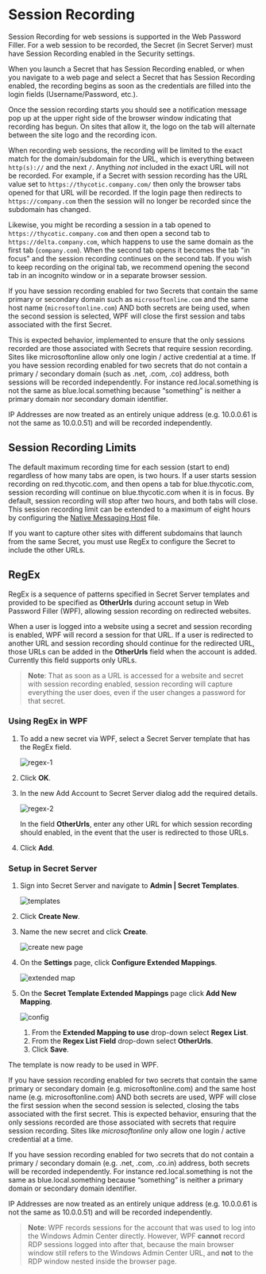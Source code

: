 [title]: # (Session Recording)
[tags]: # (WPF)
[priority]: # (10)

# Session Recording

Session Recording for web sessions is supported in the Web Password Filler. For a web session to be recorded, the Secret (in Secret Server) must have Session Recording enabled in the Security settings.

When you launch a Secret that has Session Recording enabled, or when you navigate to a web page and select a Secret that has Session Recording enabled, the recording begins as soon as the credentials are filled into the login fields (Username/Password, etc.).

Once the session recording starts you should see a notification message pop up at the upper right side of the browser window indicating that recording has begun. On sites that allow it, the logo on the tab will alternate between the site logo and the recording icon.

When recording web sessions, the recording will be limited to the exact match for the domain/subdomain for the URL, which is everything between `http(s)://` and the next `/`. Anything *not* included in the exact URL will not be recorded. For example, if a Secret with session recording has the URL value set to `https://thycotic.company.com/` then only the browser tabs opened for that URL will be recorded. If the login page then redirects to `https://company.com` then the session will no longer be recorded since the subdomain has changed.

Likewise, you might be recording a session in a tab opened to `https://thycotic.company.com` and then open a second tab to `https://delta.company.com`, which happens to use the same domain as the first tab (`company.com`). When the second tab opens it becomes the tab "in focus" and the session recording continues on the second tab. If you wish to keep recording on the original tab, we recommend opening the second tab in an incognito window or in a separate browser session.

If you have session recording enabled for two Secrets that contain the same primary or secondary domain such as `microsoftonline.com` and the same host name (`microsoftonline.com`) AND both secrets are being used, when the second session is selected, WPF will close the first session and tabs associated with the first Secret.

This is expected behavior, implemented to ensure that the only sessions recorded are those associated with Secrets that require session recording. Sites like microsoftonline allow only one login / active credential at a time. If you have session recording enabled for two secrets that do not contain a primary / secondary domain (such as .net, .com, .co) address, both sessions will be recorded independently. For instance red.local.something is not the same as blue.local.something because “something” is neither a primary domain nor secondary domain identifier.

IP Addresses are now treated as an entirely unique address (e.g. 10.0.0.61 is not the same as 10.0.0.51) and will be recorded independently.

## Session Recording Limits

The default maximum recording time for each session (start to end) regardless of how many tabs are open, is two hours. If a user starts session recording on red.thycotic.com, and then opens a tab for blue.thycotic.com, session recording will continue on blue.thycotic.com when it is in focus. By default, session recording will stop after two hours, and both tabs will close. This session recording limit can be extended to a maximum of eight hours by configuring the [Native Messaging Host](../getting-started/native.md) file.

If you want to capture other sites with different subdomains that launch from the same Secret, you must use RegEx to configure the Secret to include the other URLs.

## RegEx

RegEx is a sequence of patterns specified in Secret Server templates and provided to be specified as __OtherUrls__ during account setup in Web Password Filler (WPF), allowing session recording on redirected websites.

When a user is logged into a website using a secret and session recording is enabled, WPF will record a session for that URL. If a user is redirected to another URL and session recording should continue for the redirected URL, those URLs can be added in the __OtherUrls__ field when the account is added. Currently this field supports only URLs.

>**Note**: That as soon as a URL is accessed for a website and secret with session recording enabled, session recording will capture everything the user does, even if the user changes a password for that secret.

### Using RegEx in WPF

1. To add a new secret via WPF, select a Secret Server template that has the RegEx field.

   ![regex-1](images/regex-1.png "Add Account to Secret Server modal")
1. Click __OK__.
1. In the new Add Account to Secret Server dialog add the required details.

   ![regex-2](images/regex-2.png "Add Account to Secret Server with RegEx template selected")

   In the field __OtherUrls__,  enter any other URL for which session recording should enabled, in the event that the user is redirected to those URLs.  
1. Click __Add__.

### Setup in Secret Server

1. Sign into Secret Server and navigate to __Admin | Secret Templates__.

   ![templates](images/create-secret.png "Templates pages with create new button")
1. Click __Create New__.
1. Name the new secret and click __Create__.

   ![create new page](images/create-secret-2.png "Create new secret template page")
1. On the __Settings__ page, click __Configure Extended Mappings__.

   ![extended map](images/create-secret-3.png "Settings page with configure extended mappings button")
1. On the __Secret Template Extended Mappings__ page click __Add New Mapping__.

   ![config](images/create-secret-4.png "Secret Template Extended Mappings page with drop-down menus")

   1. From the __Extended Mapping to use__ drop-down select __Regex List__.
   1. From the __Regex List Field__ drop-down select __OtherUrls__.
   1. Click __Save__.

The template is now ready to be used in WPF.

If you have session recording enabled for two secrets that contain the same primary or secondary domain (e.g. microsoftonline.com) and the same host name (e.g. microsoftonline.com) AND both secrets are used, WPF will close the first session when the second session is selected, closing the tabs associated with the first secret. This is expected behavior, ensuring that the only sessions recorded are those associated with secrets that require session recording. Sites like _microsoftonline_ only allow one login / active credential at a time.

If you have session recording enabled for two secrets that do not contain a primary / secondary domain (e.g. .net, .com, .co.in) address, both secrets will be recorded independently. For instance red.local.something is not the same as blue.local.something because “something” is neither a primary domain or secondary domain identifier.

IP Addresses are now treated as an entirely unique address  (e.g. 10.0.0.61 is not the same as 10.0.0.51) and will be recorded independently.

>**Note**: WPF records sessions for the account that was used to log into the Windows Admin Center directly. However, WPF **cannot** record RDP sessions logged into after that, because the main browser window still refers to the Windows Admin Center URL, and **not** to the RDP window nested inside the browser page.

